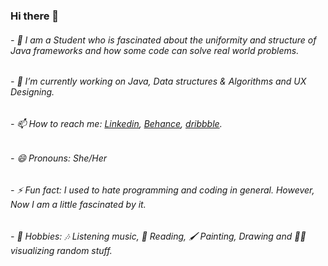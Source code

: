 ### Hi there 👋




###### - :star_struck: I am a Student who is fascinated about the uniformity and structure of Java frameworks and how some code can solve real world problems.
###### - 🔭 I’m currently working on Java, Data structures & Algorithms and UX Designing.
###### - 📫 How to reach me: [Linkedin](https://www.linkedin.com/in/poorvi-nill-803725212/), [Behance](https://www.behance.net/justPoorvi), [dribbble](https://dribbble.com/Poorvi_7).
###### - 😄 Pronouns: She/Her 
###### - ⚡ Fun fact: I used to hate programming and coding in general. However, Now I am a little fascinated by it.
###### - :art: Hobbies: :notes: Listening music, :notebook_with_decorative_cover: Reading, :paintbrush: Painting, Drawing and :face_in_clouds: visualizing random stuff.
